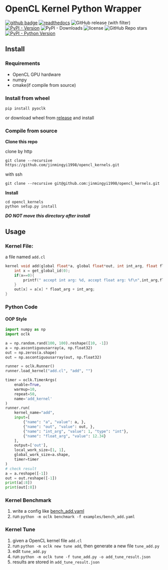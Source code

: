 # OpenCL Kernel Python Wrapper

[![github badge](https://img.shields.io/badge/view%20on%20github-gray?style=plastic&logo=github)](https://github.com/jinmingyi1998/opencl_kernels)
[![readthedocs](https://img.shields.io/badge/readthedocs-8CA1AF?logo=readthedocs&labelColor=white)](https://opencl-kernel-python-wrapper.readthedocs.io/en/latest/)
![GitHub release (with filter)](https://img.shields.io/github/v/release/jinmingyi1998/opencl_kernels)
[![PyPI - Version](https://img.shields.io/pypi/v/pyoclk)](https://pypi.org/project/pyoclk/)
![PyPI - Downloads](https://img.shields.io/pypi/dm/pyoclk)
![license](https://img.shields.io/pypi/l/pyoclk)
![GitHub Repo stars](https://img.shields.io/github/stars/jinmingyi1998/opencl_kernels)
[![PyPI - Python Version](https://img.shields.io/pypi/pyversions/pyoclk)](https://pypi.org/project/pyoclk/)

## Install

### Requirements

* OpenCL GPU hardware
* numpy
* cmake(if compile from source)

### Install from wheel

```shell
pip install pyoclk
```

or download wheel from [release](https://github.com/jinmingyi1998/opencl_kernels/releases) and install

### Compile from source

**Clone this repo**

clone by http

```shell
git clone --recursive https://github.com/jinmingyi1998/opencl_kernels.git
```

with ssh

```shell
git clone --recursive git@github.com:jinmingyi1998/opencl_kernels.git
```

**Install**

```shell
cd opencl_kernels
python setup.py install
```

***DO NOT move this directory after install***

## Usage

### Kernel File:

a file named `add.cl`

```c
kernel void add(global float*a, global float*out, int int_arg, float float_arg){
    int x = get_global_id(0);
    if(x==0){
        printf(" accept int arg: %d, accept float arg: %f\n",int_arg,float_arg);
    }
    out[x] = a[x] * float_arg + int_arg;    
}
```

### Python Code

#### OOP Style

```python
import numpy as np
import oclk

a = np.random.rand(100, 100).reshape([10, -1])
a = np.ascontiguousarray(a, np.float32)
out = np.zeros(a.shape)
out = np.ascontiguousarray(out, np.float32)

runner = oclk.Runner()
runner.load_kernel("add.cl", "add", "")

timer = oclk.TimerArgs(
    enable=True,
    warmup=10,
    repeat=50,
    name='add_kernel'
)
runner.run(
    kernel_name="add",
    input=[
        {"name": "a", "value": a, },
        {"name": "out", "value": out, },
        {"name": "int_arg", "value": 1, "type": "int"},
        {"name": "float_arg", "value": 12.34}
    ],
    output=['out'],
    local_work_size=[1, 1],
    global_work_size=a.shape,
    timer=timer
)
# check result
a = a.reshape([-1])
out = out.reshape([-1])
print(a[:8])
print(out[:8])
```

### Kernel Benchmark

1. write a config like [bench_add.yaml](examples/bench_add.yaml)
2. run `python -m oclk benchmark -f examples/bench_add.yaml`

### Kernel Tune

1. given a OpenCL kernel file `add.cl`
2. run `python -m oclk new tune add`, then generate a new file `tune_add.py`
3. edit `tune_add.py`
4. run `python -m oclk tune -f tune_add.py -o add_tune_result.json`
5. results are stored in `add_tune_result.json`